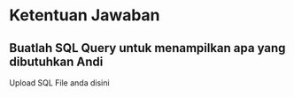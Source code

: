 # Ketentuan Jawaban

## Buatlah SQL Query untuk menampilkan apa yang dibutuhkan Andi

Upload SQL File anda disini
